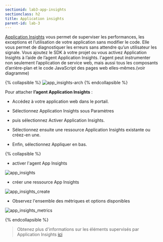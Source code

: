 ```yaml
---
sectionid: lab3-app-insights
sectionclass: h2
title: Application insights
parent-id: lab-3
---
```



[Application Insights](https://learn.microsoft.com/en-us/azure/azure-monitor/app/app-insights-overview?tabs=net) vous permet de superviser les performances, les exceptions et l’utilisation de votre application sans modifier le code. Elle vous permet de diagnostiquer les erreurs sans attendre qu’un utilisateur les signale. Vous ajoutez le SDK à votre projet ou vous activez Application Insights à l’aide de l’agent Application Insights. l'agent peut instrumenter non seulement l’application de service web, mais aussi tous les composants d’arrière-plan et le code JavaScript des pages web elles-mêmes.(voir diagramme)

{% collapsible %}
![app_insights-arch](/media/lab3/app-insight-arch.png)
{% endcollapsible %}

Pour attacher **l’agent Application Insights** :

- Accédez à votre application web dans le portail.
  
- Sélectionnez Application Insights sous Paramètres

- puis sélectionnez Activer Application Insights.
  
- Sélectionnez ensuite une ressource Application Insights existante ou créez-en une.

- Enfin, sélectionnez Appliquer en bas.

{% collapsible %}

- activer l'agent App Insights

![app_insights](/media/lab3/app_insights.png)

- créer une ressource App Insights
  
![app_insights_create](/media/lab3/app_insights1.png)

- Observez l'ensemble des métriques et options disponibles
  
![app_insights_metrics](/media/lab3/app_insights_metrics.png)

{% endcollapsible %}

> Obtenez plus d'informations sur les éléments supervisés par Application Insights [ici](https://learn.microsoft.com/en-us/azure/azure-monitor/app/app-insights-overview?tabs=net)
